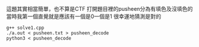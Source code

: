 這題其實相當簡單，也不算是CTF
打開題目裡的pusheen分為有填色及沒填色的
當時我第一個直覺就是應該有一個是0一個是1
很幸運地猜測是對的

```
g++ solve1.cpp
./a.out < pusheen.txt > pusheen_decode
python3 < pusheen_decode
```
